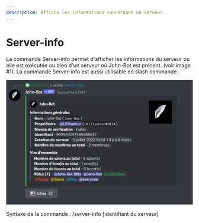 ```yaml
---
description: Affiche les informations concernant un serveur.
---
```


# Server-info

La commande Server-info permet d'afficher les informations du serveur ou elle est exécutée ou bien d'un serveur où John-Bot est présent. (voir image #1). La commande Server-info est aussi utilisable en slash commande.

![Image #1](../../../.gitbook/assets/ServerInfo.png)

Syntaxe de la commande : /server-info \[identifiant du serveur]
